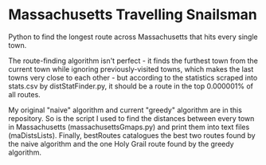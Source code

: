 # Massachusetts Travelling Snailsman
 Python to find the longest route across Massachusetts that hits every single town.
 
 The route-finding algorithm isn't perfect - it finds the furthest town from the current town while ignoring previously-visited towns, which makes the last towns very close to each other - but according to the statistics scraped into stats.csv by distStatFinder.py, it should be a route in the top 0.000001% of all routes.
 
 My original "naive" algorithm and current "greedy" algorithm are in this repository. So is the script I used to find the distances between every town in Massachusetts (massachusettsGmaps.py) and print them into text files (maDistsLists). Finally, bestRoutes catalogues the best two routes found by the naive algorithm and the one Holy Grail route found by the greedy algorithm.
